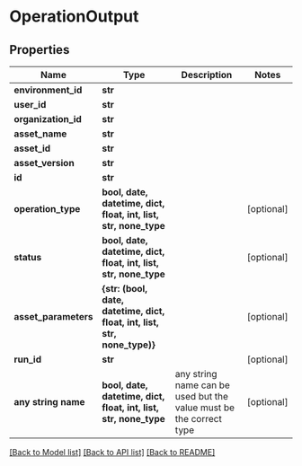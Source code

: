 # OperationOutput


## Properties
Name | Type | Description | Notes
------------ | ------------- | ------------- | -------------
**environment_id** | **str** |  | 
**user_id** | **str** |  | 
**organization_id** | **str** |  | 
**asset_name** | **str** |  | 
**asset_id** | **str** |  | 
**asset_version** | **str** |  | 
**id** | **str** |  | 
**operation_type** | **bool, date, datetime, dict, float, int, list, str, none_type** |  | [optional] 
**status** | **bool, date, datetime, dict, float, int, list, str, none_type** |  | [optional] 
**asset_parameters** | **{str: (bool, date, datetime, dict, float, int, list, str, none_type)}** |  | [optional] 
**run_id** | **str** |  | [optional] 
**any string name** | **bool, date, datetime, dict, float, int, list, str, none_type** | any string name can be used but the value must be the correct type | [optional]

[[Back to Model list]](../README.md#documentation-for-models) [[Back to API list]](../README.md#documentation-for-api-endpoints) [[Back to README]](../README.md)


